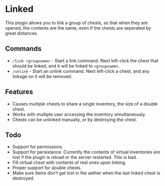 Linked
======
This plugin allows you to link a group of chests, so that when they are opened, the contents are the same, even if the chests are seperated by great distances.

Commands
--------
 -  `/link <groupname>` - Start a link command. Next left-click the chest that should be linked, and it will be linked to `<groupname>`.
 -  `/unlink` - Start an unlink command. Next left-click a chest, and any linkage on it will be removed.

Features
--------
 -  Causes multiple chests to share a single inventory, the size of a double chest.
 -  Works with multiple user accessing the inventory simultaneously.
 -  Chests can be unlinked manually, or by destroying the chest.

Todo
----
 -  Support for permissions.
 -  Support for persistance. Currently the contents of virtual inventories are lost if the plugin is reload or the server restarted. This is bad.
 -  Fill virtual chest with contents of real ones upon linking.
 -  Proper support for double chests.
 -  Make sure items don't get lost in the aether when the last linked chest is destroyed.
